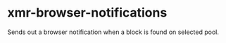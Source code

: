 # xmr-browser-notifications
Sends out a browser notification when a block is found on selected pool.
